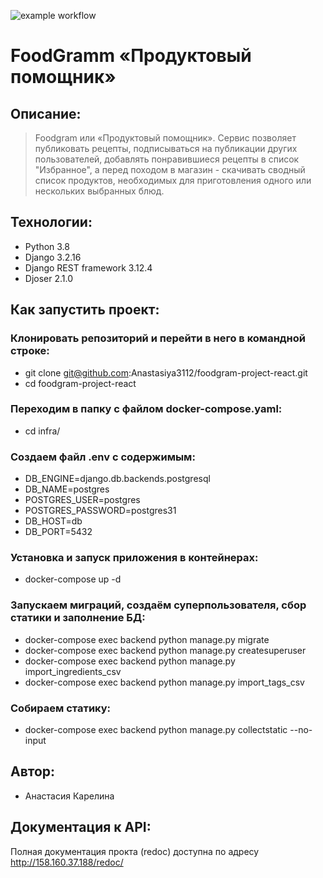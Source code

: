 ![example workflow](https://github.com/Anastasiya3112/foodgram-project-react/actions/workflows/foodgram_workflow.yml/badge.svg)

# FoodGramm «Продуктовый помощник»
## Описание:
>Foodgram или «Продуктовый помощник». Сервис позволяет публиковать рецепты, подписываться на публикации других пользователей, добавлять понравившиеся рецепты в список "Избранное", а перед походом в магазин - скачивать сводный список продуктов, необходимых для приготовления одного или нескольких выбранных блюд.

## Технологии:
* Python 3.8 
* Django 3.2.16
* Django REST framework 3.12.4
* Djoser 2.1.0


## Как запустить проект:

### Клонировать репозиторий и перейти в него в командной строке:
* git clone git@github.com:Anastasiya3112/foodgram-project-react.git
* cd foodgram-project-react

### Переходим в папку с файлом docker-compose.yaml:
* cd infra/

### Создаем файл .env с содержимым:
* DB_ENGINE=django.db.backends.postgresql 
* DB_NAME=postgres 
* POSTGRES_USER=postgres 
* POSTGRES_PASSWORD=postgres31
* DB_HOST=db 
* DB_PORT=5432

### Установка и запуск приложения в контейнерах:
* docker-compose up -d

### Запускаем миграций, создаём суперпользователя, сбор статики и заполнение БД:
* docker-compose exec backend python manage.py migrate
* docker-compose exec backend python manage.py createsuperuser
* docker-compose exec backend python manage.py import_ingredients_csv
* docker-compose exec backend python manage.py import_tags_csv

### Собираем статику:
* docker-compose exec backend python manage.py collectstatic --no-input

## Автор:
* Анастасия Карелина

## Документация к API:
Полная документация прокта (redoc) доступна по адресу http://158.160.37.188/redoc/
